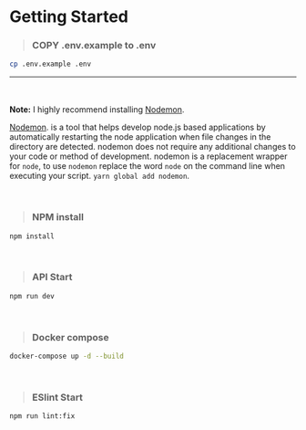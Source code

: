 # Getting Started 

>### COPY .env.example to .env
```bash
cp .env.example .env
```


---
<br/><br/>
**Note:** I highly recommend installing [Nodemon](https://github.com/remy/nodemon).

[Nodemon](https://github.com/remy/nodemon). is a tool that helps develop node.js based applications by automatically restarting the node application when file changes in the directory are detected.
nodemon does not require any additional changes to your code or method of development. nodemon is a replacement wrapper for `node`, to use `nodemon` replace the word `node` on the command line when executing your script.
`yarn global add nodemon`.

&nbsp;

>### NPM install
```bash
npm install
```
&nbsp;

>### API Start

```bash
npm run dev
```

&nbsp;
>### Docker compose

```bash
docker-compose up -d --build
```
&nbsp;
>### ESlint Start

```bash
npm run lint:fix
```

